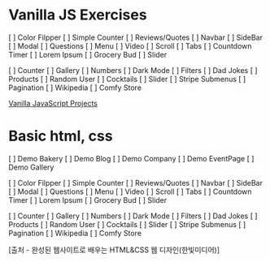 # Vanilla JS Exercises

[ ] Color Filpper
[ ] Simple Counter
[ ] Reviews/Quotes
[ ] Navbar
[ ] SideBar
[ ] Modal
[ ] Questions
[ ] Menu
[ ] Video
[ ] Scroll
[ ] Tabs
[ ] Countdown Timer
[ ] Lorem Ipsum
[ ] Grocery Bud
[ ] Slider

[ ] Counter
[ ] Gallery
[ ] Numbers
[ ] Dark Mode
[ ] Filters
[ ] Dad Jokes
[ ] Products
[ ] Random User
[ ] Cocktails
[ ] Slider
[ ] Stripe Submenus
[ ] Pagination
[ ] Wikipedia
[ ] Comfy Store

[Vanilla JavaScript Projects](https://www.vanillajavascriptprojects.com/)

# Basic html, css

[ ] Demo Bakery
[ ] Demo Blog
[ ] Demo Company
[ ] Demo EventPage
[ ] Demo Gallery

[ ] Color Filpper
[ ] Simple Counter
[ ] Reviews/Quotes
[ ] Navbar
[ ] SideBar
[ ] Modal
[ ] Questions
[ ] Menu
[ ] Video
[ ] Scroll
[ ] Tabs
[ ] Countdown Timer
[ ] Lorem Ipsum
[ ] Grocery Bud
[ ] Slider

[ ] Counter
[ ] Gallery
[ ] Numbers
[ ] Dark Mode
[ ] Filters
[ ] Dad Jokes
[ ] Products
[ ] Random User
[ ] Cocktails
[ ] Slider
[ ] Stripe Submenus
[ ] Pagination
[ ] Wikipedia
[ ] Comfy Store

[출처 - 완성된 웹사이트로 배우는 HTML&CSS 웹 디자인(한빛미디어)]
